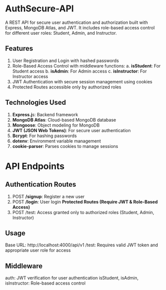 # AuthSecure-API

A REST API for secure user authentication and authorization built with Express, MongoDB Atlas, and JWT. It includes role-based access control for different user roles: Student, Admin, and Instructor.

## Features
1. User Registration and Login with hashed passwords
2. Role-Based Access Control with middleware functions:
a. **isStudent**: For Student access
b. **isAdmin**: For Admin access
c. **isInstructor**: For Instructor access
3. JWT Authentication with secure session management using cookies
4. Protected Routes accessible only by authorized roles

## Technologies Used
1. **Express.j**s: Backend framework
2. **MongoDB Atlas**: Cloud-based MongoDB database
3. **Mongoose**: Object modeling for MongoDB
4. **JWT (JSON Web Tokens)**: For secure user authentication
5. **Bcrypt**: For hashing passwords
6. **dotenv**: Environment variable management
7. **cookie-parser**: Parses cookies to manage sessions

# API Endpoints
## Authentication Routes
1. POST **/signup**: Register a new user
2. POST **/login**: User login
**Protected Routes (Require JWT & Role-Based Access)**
1. POST /test: Access granted only to authorized roles (Student, Admin, Instructor)

## Usage
Base URL: http://localhost:4000/api/v1
/test: Requires valid JWT token and appropriate user role for access

## Middleware
auth: JWT verification for user authentication
isStudent, isAdmin, isInstructor: Role-based access control
